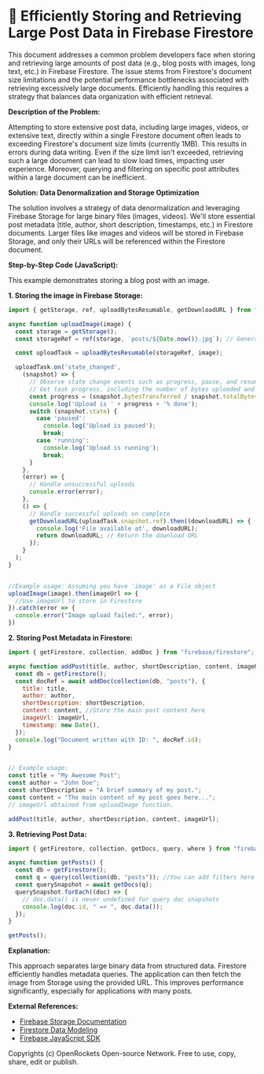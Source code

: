 # 🐞 Efficiently Storing and Retrieving Large Post Data in Firebase Firestore


This document addresses a common problem developers face when storing and retrieving large amounts of post data (e.g., blog posts with images, long text, etc.) in Firebase Firestore.  The issue stems from Firestore's document size limitations and the potential performance bottlenecks associated with retrieving excessively large documents.  Efficiently handling this requires a strategy that balances data organization with efficient retrieval.

**Description of the Problem:**

Attempting to store extensive post data, including large images, videos, or extensive text, directly within a single Firestore document often leads to exceeding Firestore's document size limits (currently 1MB). This results in errors during data writing. Even if the size limit isn't exceeded, retrieving such a large document can lead to slow load times, impacting user experience.  Moreover, querying and filtering on specific post attributes within a large document can be inefficient.

**Solution: Data Denormalization and Storage Optimization**

The solution involves a strategy of data denormalization and leveraging Firebase Storage for large binary files (images, videos).  We'll store essential post metadata (title, author, short description, timestamps, etc.) in Firestore documents. Larger files like images and videos will be stored in Firebase Storage, and only their URLs will be referenced within the Firestore document.

**Step-by-Step Code (JavaScript):**

This example demonstrates storing a blog post with an image.

**1. Storing the image in Firebase Storage:**

```javascript
import { getStorage, ref, uploadBytesResumable, getDownloadURL } from "firebase/storage";

async function uploadImage(image) {
  const storage = getStorage();
  const storageRef = ref(storage, `posts/${Date.now()}.jpg`); // Generate unique filename

  const uploadTask = uploadBytesResumable(storageRef, image);

  uploadTask.on('state_changed',
    (snapshot) => {
      // Observe state change events such as progress, pause, and resume
      // Get task progress, including the number of bytes uploaded and the total number of bytes to be uploaded
      const progress = (snapshot.bytesTransferred / snapshot.totalBytes) * 100;
      console.log('Upload is ' + progress + '% done');
      switch (snapshot.state) {
        case 'paused':
          console.log('Upload is paused');
          break;
        case 'running':
          console.log('Upload is running');
          break;
      }
    },
    (error) => {
      // Handle unsuccessful uploads
      console.error(error);
    },
    () => {
      // Handle successful uploads on complete
      getDownloadURL(uploadTask.snapshot.ref).then((downloadURL) => {
        console.log('File available at', downloadURL);
        return downloadURL; // Return the download URL
      });
    }
  );
}


//Example usage: Assuming you have 'image' as a File object
uploadImage(image).then(imageUrl => {
  //Use imageUrl to store in Firestore
}).catch(error => {
  console.error("Image upload failed:", error);
})

```

**2. Storing Post Metadata in Firestore:**

```javascript
import { getFirestore, collection, addDoc } from "firebase/firestore";

async function addPost(title, author, shortDescription, content, imageUrl) {
  const db = getFirestore();
  const docRef = await addDoc(collection(db, "posts"), {
    title: title,
    author: author,
    shortDescription: shortDescription,
    content: content, //Store the main post content here
    imageUrl: imageUrl,
    timestamp: new Date(),
  });
  console.log("Document written with ID: ", docRef.id);
}


// Example usage:
const title = "My Awesome Post";
const author = "John Doe";
const shortDescription = "A brief summary of my post.";
const content = "The main content of my post goes here...";
// imageUrl obtained from uploadImage function.

addPost(title, author, shortDescription, content, imageUrl);
```

**3. Retrieving Post Data:**

```javascript
import { getFirestore, collection, getDocs, query, where } from "firebase/firestore";

async function getPosts() {
  const db = getFirestore();
  const q = query(collection(db, "posts")); //You can add filters here like where('author', '==', 'John Doe')
  const querySnapshot = await getDocs(q);
  querySnapshot.forEach((doc) => {
    // doc.data() is never undefined for query doc snapshots
    console.log(doc.id, " => ", doc.data());
  });
}

getPosts();

```


**Explanation:**

This approach separates large binary data from structured data. Firestore efficiently handles metadata queries.  The application can then fetch the image from Storage using the provided URL.  This improves performance significantly, especially for applications with many posts.


**External References:**

* [Firebase Storage Documentation](https://firebase.google.com/docs/storage)
* [Firestore Data Modeling](https://firebase.google.com/docs/firestore/design-data/data-modeling)
* [Firebase JavaScript SDK](https://firebase.google.com/docs/web/setup)


Copyrights (c) OpenRockets Open-source Network. Free to use, copy, share, edit or publish.

